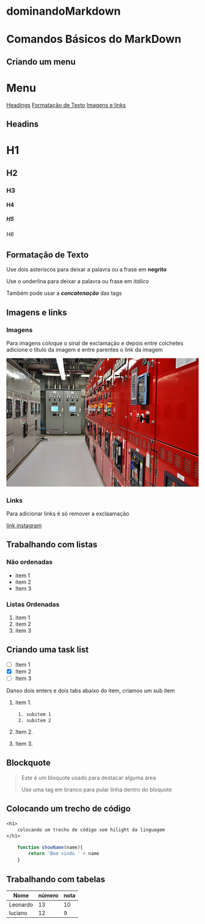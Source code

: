 # dominandoMarkdown
# Comandos Básicos do MarkDown

## Criando um menu
# Menu

[Headings](#headins)
[Formatação de Texto](#formatação-de-texto)
[Imagens e links](#imagens-e-links)

## Headins

# H1
## H2
### H3
#### H4
##### H5
###### H6


## Formatação de Texto
Use dois asteriscos para deixar a palavra ou a frase em **negrito**

Use o underlina para deixar a palavra ou frase em _itálico_

Também pode usar a _**concatenação**_ das tags

## Imagens e links

### Imagens
Para imagens coloque o sinal de exclamação e depois entre colchetes adicione o título da imagem e entre parentes o link da imagem

![Primeira Imagem](img-loto-02.jpg)

### Links
Para adicionar links é só remover a exclaamação

[link instagram](https://www.instagram.com/leo.c.lobo/)

## Trabalhando com listas

### Não ordenadas
 * item 1 
 * item 2
 * Item 3

### Listas Ordenadas
1. item 1
2. item 2
3. item 3

## Criando uma task list

- [ ] Item 1
- [x] Item 2
- [ ] Item 3

Danso dois enters e dois tabs abaixo do item, criamos um sub item

1. item 1.

        1. subitem 1
        2. subitem 2


2. Item 2.
3. Item 3.

## Blockquote

> Este é um bloquote usado para destacar alguma área
> 
> Use uma tag em branco para pular linha dentro do bloquote

## Colocando um trecho de código
```
<h1>
    colocando um trecho de código sem hilight da linguagem
</h1>

```
```js
    function showName(name){
        return 'Bem vindo ' + name
    }
```

## Trabalhando com tabelas

Nome | número | nota
-----|--------|------
Leonardo | 13| 10
luciano | 12 | 9
